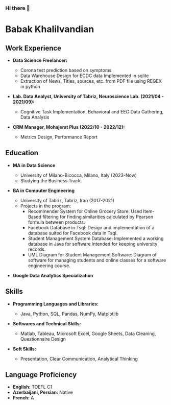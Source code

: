 ### Hi there 👋

# Babak Khalilvandian

## Work Experience
- **Data Science Freelancer:**
  - Corona test prediction based on symptoms
  - Data Warehouse Design for ECDC data Implemented in sqlite
  - Extraction of News, Titles, sources, etc. from PDF file using REGEX in python

- **Lab. Data Analyst, University of Tabriz, Neuroscience Lab. (2021/04 - 2021/09):**
  - Cognitive Task Implementation, Behavioral and EEG Data Gathering, Data Analysis

- **CRM Manager, Mohajerat Plus (2022/10 - 2022/12):**
  - Metrics Design, Performance Report

## Education
- **MA in Data Science**
  - University of Milano-Bicocca, Milano, Italy (2023-Now)
  - Studying the Business Track.

- **BA in Computer Engineering**
  - University of Tabriz, Tabriz, Iran (2017-2021)
  - Projects in the program:
    - Recommender System for Online Grocery Store: Used Item-Based filtering for finding similarities calculated by Pearson formula between products.
    - Facebook Database in Tsql: Design and implementation of a database suited for Facebook data in Tsql.
    - Student Management System Database: Implemented a working database in Java for software intended for keeping university records.
    - UML Diagram for Student Management Software: Diagram of software for managing students and online classes for a software engineering course.

- **Google Data Analytics Specialization**

## Skills
- **Programming Languages and Libraries:**
  - Java, Python, SQL, Pandas, NumPy, Matplotlib

- **Softwares and Technical Skills:**
  - Matlab, Tableau, Microsoft Excel, Google Sheets, Data Cleaning, Questionnaire Design

- **Soft Skills:**
  - Presentation, Clear Communication, Analytical Thinking

## Language Proficiency
- **English:** TOEFL C1
- **Azerbaijani, Persian:** Native
- **French:** A

